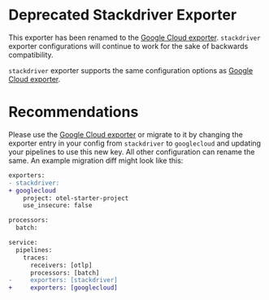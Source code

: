 # Deprecated Stackdriver Exporter

This exporter has been renamed to the [Google Cloud exporter](../googlecloudexporter/README.md).
`stackdriver` exporter configurations will continue to work for the sake of backwards compatibility.

`stackdriver` exporter supports the same configuration options as [Google Cloud
exporter](../googlecloudexporter/README.md).

# Recommendations

Please use the [Google Cloud exporter](../googlecloudexporter/README.md) or migrate to it by
changing the exporter entry in your config from `stackdriver` to `googlecloud` and updating your
pipelines to use this new key. All other configuration can rename the same. An example migration
diff might look like this:

```diff
exporters:
- stackdriver:
+ googlecloud
    project: otel-starter-project
    use_insecure: false

processors:
  batch:

service:
  pipelines:
    traces:
      receivers: [otlp]
      processors: [batch]
-     exporters: [stackdriver]
+     exporters: [googlecloud]
```
